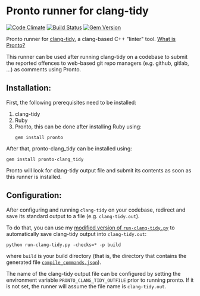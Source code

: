 # Pronto runner for clang-tidy

[![Code Climate](https://codeclimate.com/github/micjabbour/pronto-clang_tidy.png)](https://codeclimate.com/github/micjabbour/pronto-clang_tidy)
[![Build Status](https://travis-ci.org/micjabbour/pronto-clang_tidy.png)](https://travis-ci.org/micjabbour/pronto-clang_tidy)
[![Gem Version](https://badge.fury.io/rb/pronto-clang_tidy.png)](http://badge.fury.io/rb/pronto-clang_tidy)

Pronto runner for [clang-tidy](http://clang.llvm.org/extra/clang-tidy), a clang-based C++ "linter" tool. [What is Pronto?](https://github.com/prontolabs/pronto)

This runner can be used after running clang-tidy on a codebase to submit the reported offences to web-based git repo managers (e.g. github, gitlab, ...) as comments using Pronto.

## Installation:

First, the following prerequisites need to be installed:

 1. clang-tidy
 2. Ruby
 3. Pronto, this can be done after installing Ruby using:
    ```
    gem install pronto
    ```
After that, pronto-clang_tidy can be installed using:
```
gem install pronto-clang_tidy
```
Pronto will look for clang-tidy output file and submit its contents as soon as this runner is installed.

## Configuration:

After configuring and running `clang-tidy` on your codebase, redirect and save its standard output to a file (e.g. `clang-tidy.out`).

To do that, you can use my [modified version of `run-clang-tidy.py`](https://gist.github.com/micjabbour/948578e0e24ce99aaaf6b32d848c9c18#file-run-clang-tidy-py) to automatically save clang-tidy output into `clang-tidy.out`:
```
python run-clang-tidy.py -checks=* -p build
```
where `build` is your build directory (that is, the directory that contains the generated file [`compile_commands.json`](https://clang.llvm.org/docs/JSONCompilationDatabase.html)).

The name of the clang-tidy output file can be configured by setting the environment variable `PRONTO_CLANG_TIDY_OUTFILE` prior to running pronto. If it is not set, the runner will assume the file name is `clang-tidy.out`.
